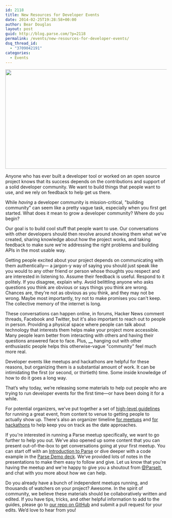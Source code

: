 ```yaml
---
id: 2118
title: New Resources for Developer Events
date: 2014-02-25T19:28:58+00:00
author: Bear Douglas
layout: post
guid: http://blog.parse.com/?p=2118
permalink: /events/new-resources-for-developer-events/
dsq_thread_id:
  - "3709042191"
categories:
  - Events
---
```

<p style="text-align: center;">
  <a href="{{ site.url }}/assets/wp-content/uploads/2014/02/parse_paris_meetup.jpg"><img class=" wp-image-2122 aligncenter" alt="parse_paris_meetup" src="{{ site.url }}/assets/wp-content/uploads/2014/02/parse_paris_meetup.jpg" width="1229" height="311" /></a>
</p>

Anyone who has ever built a developer tool or worked on an open source project knows that its success depends on the contributions and support of a solid developer community. We want to build things that people want to use, and we rely on feedback to help get us there.

While _having_ a developer community is mission-critical, "building community" can seem like a pretty vague task, especially when you first get started. What does it mean to grow a developer community? Where do you begin?

Our goal is to build cool stuff that people want to use. Our conversations with other developers should then revolve around showing them what we've created, sharing knowledge about how the project works, and taking feedback to make sure we're addressing the right problems and building APIs in the most usable way.

Getting people excited about your project depends on communicating with them authentically— a jargon-y way of saying you should just speak like you would to any other friend or person whose thoughts you respect and are interested in listening to. Assume their feedback is useful. Respond to it politely. If you disagree, explain why. Avoid belittling anyone who asks questions you think are obvious or says things you think are wrong. Chances are, they're not as obvious as you think, and they may not be wrong. Maybe most importantly, try not to make promises you can't keep. The collective memory of the internet is long.

These conversations can happen online, in forums, Hacker News comment threads, Facebook and Twitter, but it's also important to reach out to people in person. Providing a physical space where people can talk about technology that interests them helps make your project more accessible. Many people learn better from interacting with others and having their questions answered face to face. Plus, **__** hanging out with other enthusiastic people helps this otherwise-vague "community" feel much more real.

Developer events like meetups and hackathons are helpful for these reasons, but organizing them is a substantial amount of work. It can be intimidating the first (or second, or thirtieth) time. Some inside knowledge of how to do it goes a long way.

That’s why today, we’re releasing some materials to help out people who are trying to run developer events for the first time—or have been doing it for a while.

For potential organizers, we've put together a set of <a title="Guidelines" href="https://github.com/ParsePlatform/DeveloperEventGuidelines/blob/master/DeveloperEventGuidelines.md" target="_blank">high-level guidelines</a> for running a great event, from content to venue to getting people to actually show up. There's also an organizer timeline <a title="Meetup Organizer Timeline" href="https://github.com/ParsePlatform/DeveloperEventGuidelines/blob/master/MeetupOrganizerTimeline.md" target="_blank">for meetups</a> and <a title="Hack Organizer Timeline" href="https://github.com/ParsePlatform/DeveloperEventGuidelines/blob/master/HackOrganizerTimeline.md" target="_blank">for hackathons</a> to help keep you on track as the date approaches.

If you're interested in running a Parse meetup specifically, we want to go further to help you out. We've also opened up some content that you can present out-of-the-box to get conversations going at your first meetup. You can start off with an <a title="Parse Intro" href="https://github.com/ParsePlatform/DeveloperEventGuidelines/tree/master/ParseIntro" target="_blank">Introduction to Parse</a> or dive deeper with a code example in the <a title="Parse Demo" href="https://github.com/ParsePlatform/DeveloperEventGuidelines/tree/master/ParseDemo" target="_blank">Parse Demo deck</a>. We've provided lots of notes in the presentations to make them easy to follow and give. Let us know that you're having the meetup and we're happy to give you a shoutout from <a title="Parse on Twitter" href="https://twitter.com/parseit" target="_blank">@ParseIt</a>, and chat with you more about how we can help.

Do you already have a bunch of independent meetups running, and thousands of watchers on your project? Awesome. In the spirit of community, we believe these materials should be collaboratively written and edited. If you have tips, tricks, and other helpful information to add to the guides, please go to <a title="Developer Event Guidelines" href="https://github.com/ParsePlatform/DeveloperEventGuidelines" target="_blank">our repo on GitHub</a> and submit a pull request for your edits. We’d love to hear from you!